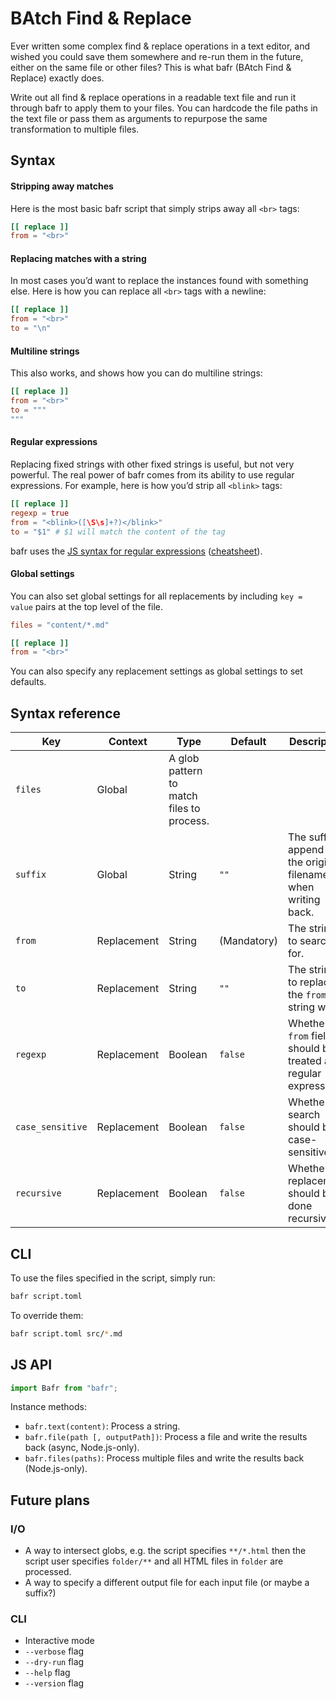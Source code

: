 # BAtch Find & Replace

Ever written some complex find & replace operations in a text editor, and wished you could save them somewhere and re-run them in the future,
either on the same file or other files?
This is what bafr (BAtch Find & Replace) exactly does.

Write out all find & replace operations in a readable text file and run it through bafr to apply them to your files.
You can hardcode the file paths in the text file or pass them as arguments to repurpose the same transformation to multiple files.

## Syntax

#### Stripping away matches

Here is the most basic bafr script that simply strips away all `<br>` tags:

```toml
[[ replace ]]
from = "<br>"
```

#### Replacing matches with a string

In most cases you’d want to replace the instances found with something else.
Here is how you can replace all `<br>` tags with a newline:

```toml
[[ replace ]]
from = "<br>"
to = "\n"
```

#### Multiline strings

This also works, and shows how you can do multiline strings:

```toml
[[ replace ]]
from = "<br>"
to = """
"""
```

#### Regular expressions

Replacing fixed strings with other fixed strings is useful, but not very powerful.
The real power of bafr comes from its ability to use regular expressions.
For example, here is how you’d strip all `<blink>` tags:

```toml
[[ replace ]]
regexp = true
from = "<blink>([\S\s]+?)</blink>"
to = "$1" # $1 will match the content of the tag
```

bafr uses the [JS syntax for regular expressions](https://developer.mozilla.org/en-US/docs/Web/JavaScript/Guide/Regular_expressions) ([cheatsheet](https://developer.mozilla.org/en-US/docs/Web/JavaScript/Guide/Regular_expressions/Cheatsheet)).

#### Global settings

You can also set global settings for all replacements by including `key = value` pairs at the top level of the file.

```toml
files = "content/*.md"

[[ replace ]]
from = "<br>"
```

You can also specify any replacement settings as global settings to set defaults.

## Syntax reference

| Key | Context | Type | Default | Description |
| --- | -- | ---- | ------- | ----------- |
| `files` | Global | A glob pattern to match files to process. |
| `suffix` | Global | String | `""` | The suffix to append to the original filename when writing back. |
| `from` | Replacement | String | (Mandatory) | The string to search for. |
| `to` | Replacement | String | `""` | The string to replace the `from` string with. |
| `regexp` | Replacement | Boolean | `false` | Whether the `from` field should be treated as a regular expression. |
| `case_sensitive` | Replacement | Boolean | `false` | Whether the search should be case-sensitive. |
| `recursive` | Replacement | Boolean | `false` | Whether the replacement should be done recursively. |

## CLI

To use the files specified in the script, simply run:

```bash
bafr script.toml
```

To override them:

```bash
bafr script.toml src/*.md
```

## JS API

```js
import Bafr from "bafr";
```

Instance methods:
- `bafr.text(content)`: Process a string.
- `bafr.file(path [, outputPath])`: Process a file and write the results back (async, Node.js-only).
- `bafr.files(paths)`: Process multiple files and write the results back (Node.js-only).

## Future plans

### I/O

- A way to intersect globs, e.g. the script specifies `**/*.html` then the script user specifies `folder/**` and all HTML files in `folder` are processed.
- A way to specify a different output file for each input file (or maybe a suffix?)

### CLI

- Interactive mode
- `--verbose` flag
- `--dry-run` flag
- `--help` flag
- `--version` flag

